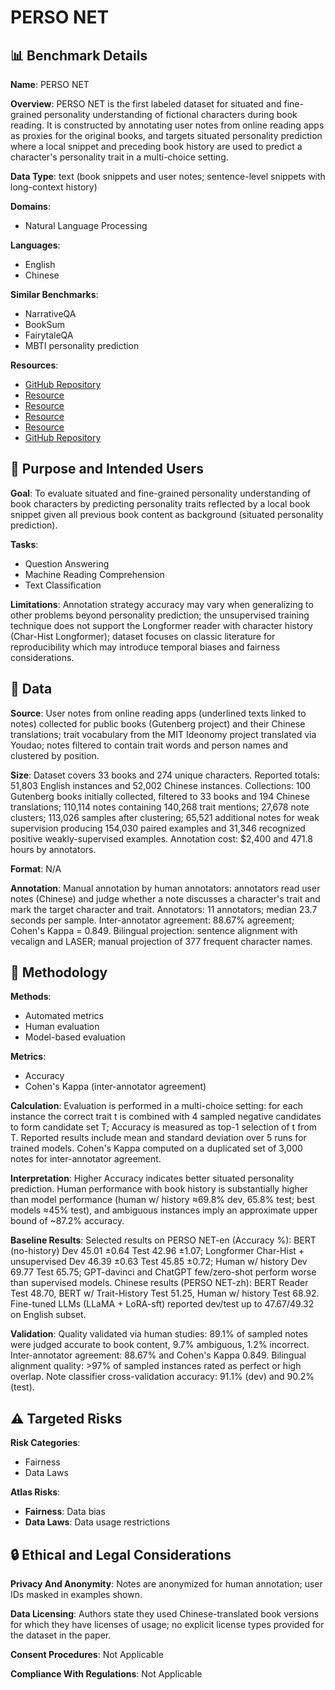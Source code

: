 # PERSO NET

## 📊 Benchmark Details

**Name**: PERSO NET

**Overview**: PERSO NET is the first labeled dataset for situated and fine-grained personality understanding of fictional characters during book reading. It is constructed by annotating user notes from online reading apps as proxies for the original books, and targets situated personality prediction where a local snippet and preceding book history are used to predict a character's personality trait in a multi-choice setting.

**Data Type**: text (book snippets and user notes; sentence-level snippets with long-context history)

**Domains**:
- Natural Language Processing

**Languages**:
- English
- Chinese

**Similar Benchmarks**:
- NarrativeQA
- BookSum
- FairytaleQA
- MBTI personality prediction

**Resources**:
- [GitHub Repository](https://github.com/Gorov/personet_acl23)
- [Resource](http://ideonomy.mit.edu/essays/traits.html)
- [Resource](https://cidian.youdao.com/)
- [Resource](https://book.douban.com)
- [Resource](https://www.ireader.com.cn)
- [GitHub Repository](https://github.com/facebookresearch/LASER)

## 🎯 Purpose and Intended Users

**Goal**: To evaluate situated and fine-grained personality understanding of book characters by predicting personality traits reflected by a local book snippet given all previous book content as background (situated personality prediction).

**Tasks**:
- Question Answering
- Machine Reading Comprehension
- Text Classification

**Limitations**: Annotation strategy accuracy may vary when generalizing to other problems beyond personality prediction; the unsupervised training technique does not support the Longformer reader with character history (Char-Hist Longformer); dataset focuses on classic literature for reproducibility which may introduce temporal biases and fairness considerations.

## 💾 Data

**Source**: User notes from online reading apps (underlined texts linked to notes) collected for public books (Gutenberg project) and their Chinese translations; trait vocabulary from the MIT Ideonomy project translated via Youdao; notes filtered to contain trait words and person names and clustered by position.

**Size**: Dataset covers 33 books and 274 unique characters. Reported totals: 51,803 English instances and 52,002 Chinese instances. Collections: 100 Gutenberg books initially collected, filtered to 33 books and 194 Chinese translations; 110,114 notes containing 140,268 trait mentions; 27,678 note clusters; 113,026 samples after clustering; 65,521 additional notes for weak supervision producing 154,030 paired examples and 31,346 recognized positive weakly-supervised examples. Annotation cost: $2,400 and 471.8 hours by annotators.

**Format**: N/A

**Annotation**: Manual annotation by human annotators: annotators read user notes (Chinese) and judge whether a note discusses a character's trait and mark the target character and trait. Annotators: 11 annotators; median 23.7 seconds per sample. Inter-annotator agreement: 88.67% agreement; Cohen's Kappa = 0.849. Bilingual projection: sentence alignment with vecalign and LASER; manual projection of 377 frequent character names.

## 🔬 Methodology

**Methods**:
- Automated metrics
- Human evaluation
- Model-based evaluation

**Metrics**:
- Accuracy
- Cohen's Kappa (inter-annotator agreement)

**Calculation**: Evaluation is performed in a multi-choice setting: for each instance the correct trait t is combined with 4 sampled negative candidates to form candidate set T; Accuracy is measured as top-1 selection of t from T. Reported results include mean and standard deviation over 5 runs for trained models. Cohen's Kappa computed on a duplicated set of 3,000 notes for inter-annotator agreement.

**Interpretation**: Higher Accuracy indicates better situated personality prediction. Human performance with book history is substantially higher than model performance (human w/ history ≈69.8% dev, 65.8% test; best models ≈45% test), and ambiguous instances imply an approximate upper bound of ~87.2% accuracy.

**Baseline Results**: Selected results on PERSO NET-en (Accuracy %): BERT (no-history) Dev 45.01 ±0.64 Test 42.96 ±1.07; Longformer Char-Hist + unsupervised Dev 46.39 ±0.63 Test 45.85 ±0.72; Human w/ history Dev 69.77 Test 65.75; GPT-davinci and ChatGPT few/zero-shot perform worse than supervised models. Chinese results (PERSO NET-zh): BERT Reader Test 48.70, BERT w/ Trait-History Test 51.25, Human w/ history Test 68.92. Fine-tuned LLMs (LLaMA + LoRA-sft) reported dev/test up to 47.67/49.32 on English subset.

**Validation**: Quality validated via human studies: 89.1% of sampled notes were judged accurate to book content, 9.7% ambiguous, 1.2% incorrect. Inter-annotator agreement: 88.67% and Cohen's Kappa 0.849. Bilingual alignment quality: >97% of sampled instances rated as perfect or high overlap. Note classifier cross-validation accuracy: 91.1% (dev) and 90.2% (test).

## ⚠️ Targeted Risks

**Risk Categories**:
- Fairness
- Data Laws

**Atlas Risks**:
- **Fairness**: Data bias
- **Data Laws**: Data usage restrictions

## 🔒 Ethical and Legal Considerations

**Privacy And Anonymity**: Notes are anonymized for human annotation; user IDs masked in examples shown.

**Data Licensing**: Authors state they used Chinese-translated book versions for which they have licenses of usage; no explicit license types provided for the dataset in the paper.

**Consent Procedures**: Not Applicable

**Compliance With Regulations**: Not Applicable
